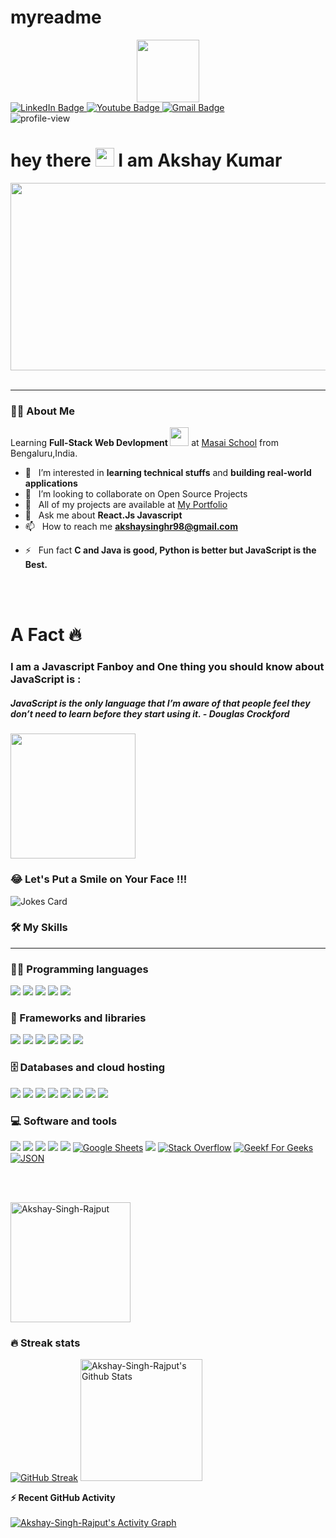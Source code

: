 # myreadme

<div id="header" align="center">
  <img src="https://media.giphy.com/media/M9gbBd9nbDrOTu1Mqx/giphy.gif" width="100"/>
</div>

<!--  <h2><img src="https://media.giphy.com/media/J4I1yCJJa37HkWjgoE/giphy.gif" width="40">&nbsp;Connect With Me </h2>
  <br> -->
<div id="badges">
  <a href="https://www.linkedin.com/in/akshay-kumar046203/">
    <img src="https://img.shields.io/badge/LinkedIn-blue?style=for-the-badge&logo=linkedin&logoColor=white" alt="LinkedIn Badge"/>
  </a>
  <a href="https://www.youtube.com/channel/UCGFt3ELiRja8XdrTEl0w8dA/videos">
    <img src="https://img.shields.io/badge/YouTube-red?style=for-the-badge&logo=youtube&logoColor=white" alt="Youtube Badge"/>
  </a>
  <a href="mailto: akshaysinghr98@gmail.com">
    <img src="https://img.shields.io/badge/Gmail-blue?style=for-the-badge&logo=gmail&logoColor=white" alt="Gmail Badge"/>
  </a>
</div>

<img src="https://komarev.com/ghpvc/?username=Akshay-Singh-Rajpu&style=flat-square&color=blue" alt="profile-view"/>

<h1>
  hey there
  <img src="https://media.giphy.com/media/hvRJCLFzcasrR4ia7z/giphy.gif" width="30"/> 
  I am Akshay Kumar
</h1>

<div align="center">
  <img src="https://media.giphy.com/media/dWesBcTLavkZuG35MI/giphy.gif" width="600" height="300"/>
</div>

<br/>
<!-- Learning <b> Full-Stack Web Devlopment </b> <img src="https://media.giphy.com/media/WUlplcMpOCEmTGBtBW/giphy.gif" width="30"> at <a href="https://www.masaischool.com" target="_blank">Masai School</a> from Bengaluru,India.
 I am a hands-on learner, hence prefer learning new technologies through development. In my free time, I explore new technologies, read tech blogs and solve problems on Data Structures and Algorithms.-->
  
 ---

### :man_technologist: About Me
Learning <b> Full-Stack Web Devlopment </b> <img src="https://media.giphy.com/media/WUlplcMpOCEmTGBtBW/giphy.gif" width="30"> at <a href="https://www.masaischool.com" target="_blank">Masai School</a> from Bengaluru,India.
  
<!-- - 🌱 I’m currently learning React Js -->

- 👀 &nbsp; I’m interested in **learning technical stuffs** and **building real-world applications**
- 🤝 &nbsp; I’m looking to collaborate on Open Source Projects
- 🌱 &nbsp; All of my projects are available at [My Portfolio](https://akshay-kumar-portfoilo.netlify.app/)
- 💬 &nbsp; Ask me about **React.Js Javascript**
- 📫 &nbsp; How to reach me **akshaysinghr98@gmail.com**


<!-- - 📫 How to reach me:  <a href="https://www.linkedin.com/in/akshay-kumar046203/">
    <img src="https://img.shields.io/badge/LinkedIn-blue?style=for-the-badge&logo=linkedin&logoColor=white" alt="LinkedIn Badge"/>
  </a> <a href="mailto: akshaysinghr98@gmail.com">
    <img src="https://img.shields.io/badge/Gmail-blue?style=for-the-badge&logo=gmail&logoColor=white" alt="Gmail Badge"/></a> -->
    
 - ⚡ &nbsp; Fun fact **C and Java is good, Python is better but JavaScript is the Best.**


<br />
<br />
<h1> A Fact 🔥</h1>
<p align="center">
<H3> I am a Javascript Fanboy and One thing you should know about JavaScript is :</H3>
 <H5> JavaScript is the only language that I’m aware of that people feel they don’t need to learn before they start using it.  - Douglas Crockford</H5>

 <img height="200" src="https://833250.smushcdn.com/1694534/wp-content/uploads/2021/06/photo_2021-06-12-17.35.38.jpeg?lossy=1&strip=1&webp=1"/>  
</p>

### 😂 Let's Put a Smile on Your Face !!!
![Jokes Card](https://readme-jokes.vercel.app/api)
  
  ### 🛠 My Skills
<hr color=silver/>
  
### 👨‍💻 Programming languages
<img src = "https://img.shields.io/badge/-HTML5-E34F26?style=flat&logo=html5&logoColor=white"> <img src = "https://img.shields.io/badge/-CSS3-1572B6?style=flat&logo=css3&logoColor=white">
<img src="https://img.shields.io/badge/-JavaScript-eed718?style=flat&logo=javascript&logoColor=ffffff">
<img src="https://img.shields.io/badge/-Node.js-3C873A?style=flat&logo=Node.js&logoColor=white">
<img src="http://img.shields.io/badge/-Bash-green?style=flat&logo=bash&logoColor=#0370BA">

  ### 🧰 Frameworks and libraries
<img src="https://img.shields.io/badge/-React-2A2D33?style=flat&logo=react&logoColor=00c8ff"> <img src="https://img.shields.io/badge/-Redux-000000?style=flat&logo=redux&logoColor=00c8ff">
<img src="https://img.shields.io/badge/-Express.js-47535D?style=flat&logo=express&logoColor=white">
<img src="https://img.shields.io/badge/-Bootstrap-563D7C?style=flat&logo=bootstrap&logoColor=white">
<img src="https://img.shields.io/badge/-Material Design-0F82C5?style=flat&logo=materialdesign&logoColor=white">
<img src="https://img.shields.io/badge/-Wordpress-2D799B?style=flat&logo=wordpress&logoColor=white">
  
  ### 🗄 Databases and cloud hosting
  <img src="https://img.shields.io/badge/-MongoDB-4DB33D?style=flat&logo=mongodb&logoColor=FFFFFF"> <img src="http://img.shields.io/badge/-AWS-F5971E?style=flat&logo=amazonwebserver&logoColor=white">
<img src="http://img.shields.io/badge/-Github-000000?style=flat&logo=github&logoColor=FFFFFF">
<img src="http://img.shields.io/badge/-Heroku-430098?style=flat&logo=heroku&logoColor=white">
<img src="http://img.shields.io/badge/-Vercel-black?style=flat&logo=vercel&logoColor=white">
<img src="http://img.shields.io/badge/-Netlify-black?style=flat&logo=netlify&logoColor=#0370BA">
<img src="https://img.shields.io/badge/-Notion-black?style=flat&logo=notion&logoColor=FFFFFF">
<img src="http://img.shields.io/badge/-Replit.it-black?style=flat&logo=replit&logoColor=#0370BA">
  
  ### 💻 Software and tools
<img src="http://img.shields.io/badge/-Ubuntu-white?style=flat&logo=ubuntu&logoColor=#0370BA"> <img src="http://img.shields.io/badge/-Git-F1502F?style=flat&logo=git&logoColor=FFFFFF">
<img src="http://img.shields.io/badge/-VS%20Code-007ACC?style=flat&logo=visual%20studio%20code&logoColor=white">
<img src="http://img.shields.io/badge/-Postman-F57141?style=flat&logo=postman&logoColor=white">
<img src="http://img.shields.io/badge/-Codepen-black?style=flat&logo=codepen&logoColor=#0370BA">
<a href="#"><img alt="Google Sheets" src="https://img.shields.io/badge/Google%20Sheets%20-%2334A853.svg?style=plastic&logo=google%20sheets&logoColor=white"></a> 
<img src="http://img.shields.io/badge/-OBS Studio-39373A?style=flat&logo=obsstudio&logoColor=#0370BA">
<a href="#"><img alt="Stack Overflow" src="https://img.shields.io/badge/-Stack%20Overflow-FE7A16?style=plastic&logo=stack-overflow&logoColor=white"></a>
<a href="#"><img alt="Geekf For Geeks" src="https://img.shields.io/badge/geeksforgeeks-%230F9D58.svg?style=plastic&logo=geeksforgeeks&logoColor=white"></a>
<a href="#"><img alt="JSON" img src="https://img.shields.io/badge/json-%23000000.svg?style=plastic&logo=json&logoColor=white"></a>
 

<!-- <img src="http://img.shields.io/badge/-Google%20Cloud%20Platform-4285F4?style=flat&logo=google%20cloud&logoColor=white"> -->
<!-- <img src="https://img.shields.io/badge/-Firebase-FFA611?style=flat&logo=firebase&logoColor=FFFFFF"> -->
<!-- <img src="https://img.shields.io/badge/-MySQL-F29111?style=flat&logo=mysql&logoColor=FFFFFF"> -->
<!-- <img src="https://img.shields.io/badge/-GraphQL-e535ab?style=flat&logo=graphql&logoColor=FFFFFF"> -->
<!-- <img src="https://img.shields.io/badge/-Sass-cc6699?style=flat&logo=sass&logoColor=ffffff"> -->

<br/><br/>

<!-- [![Top Langs](https://github-readme-stats.vercel.app/api/top-langs/?username=Akshay-Singh-Rajput&layout=compact&theme=vision-friendly-dark)](https://github.com/Akshay-Singh-Rajput/github-readme-stats) -->
<img src="https://github-readme-stats.vercel.app/api/top-langs?username=Akshay-Singh-Rajput&langs_count=10&show_icons=true&locale=en&layout=compact&theme=vision-friendly-dark" alt="Akshay-Singh-Rajput" height="192px"/>

### 🔥 Streak stats
[![GitHub Streak](http://github-readme-streak-stats.herokuapp.com?user=Akshay-Singh-Rajput&theme=vision-friendly-dark)](https://git.io/streak-stats)
<a href="https://github.com/Akshay-Singh-Rajput/github-readme-stats"><img alt="Akshay-Singh-Rajput's Github Stats" src="https://github-readme-stats.vercel.app/api?username=Akshay-Singh-Rajput&show_icons=true&count_private=true&theme=vision-friendly-dark" height="195px"/></a>

  <summary><b>⚡ Recent GitHub Activity </b></summary>
  <br/>
   <a href="https://github.com/Akshay-Singh-Rajput"><img alt="Akshay-Singh-Rajput's Activity Graph" src="https://activity-graph.herokuapp.com/graph?username=Akshay-Singh-Rajput&custom_title=Akshay-Singh-Rajput's%20Contribution%20Graph&theme=react-dark" /></a>
  <br/>

